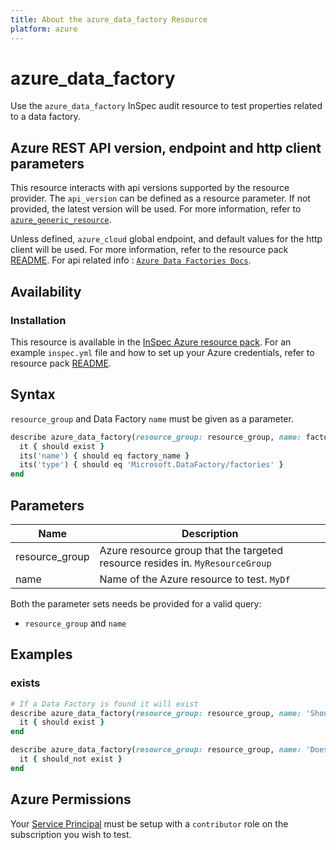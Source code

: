 ```yaml
---
title: About the azure_data_factory Resource
platform: azure
---
```


# azure_data_factory

Use the `azure_data_factory` InSpec audit resource to test properties related to a data factory.

## Azure REST API version, endpoint and http client parameters

This resource interacts with api versions supported by the resource provider.
The `api_version` can be defined as a resource parameter.
If not provided, the latest version will be used.
For more information, refer to [`azure_generic_resource`](azure_generic_resource.md).

Unless defined, `azure_cloud` global endpoint, and default values for the http client will be used.
For more information, refer to the resource pack [README](../../README.md).
For api related info : [`Azure Data Factories Docs`](https://docs.microsoft.com/en-us/azure/data-factory/quickstart-create-data-factory-rest-api#create-a-data-factory).


## Availability

### Installation

This resource is available in the [InSpec Azure resource pack](https://github.com/inspec/inspec-azure). 
For an example `inspec.yml` file and how to set up your Azure credentials, refer to resource pack [README](../../README.md#Service-Principal).

## Syntax

`resource_group` and Data Factory `name` must be given as a parameter.
```ruby
describe azure_data_factory(resource_group: resource_group, name: factory_name) do
  it { should exist }
  its('name') { should eq factory_name }
  its('type') { should eq 'Microsoft.DataFactory/factories' }
end
```

## Parameters

| Name                           | Description                                                                      |
|--------------------------------|----------------------------------------------------------------------------------|
| resource_group                 | Azure resource group that the targeted resource resides in. `MyResourceGroup`    |
| name                           | Name of the Azure resource to test. `MyDf`                                       |

Both the parameter sets needs be provided for a valid query:
- `resource_group` and `name`



## Examples

### exists
```ruby
# If a Data Factory is found it will exist
describe azure_data_factory(resource_group: resource_group, name: 'ShouldExist') do
  it { should exist }
end

describe azure_data_factory(resource_group: resource_group, name: 'DoesNotExist') do
  it { should_not exist }
end
```

## Azure Permissions

Your [Service Principal](https://docs.microsoft.com/en-us/azure/azure-resource-manager/resource-group-create-service-principal-portal) must be setup with a `contributor` role on the subscription you wish to test.
